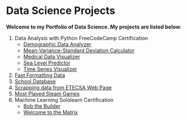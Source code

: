 # Data Science Projects
**Welcome to my Portfolio of Data Science. My projects are listed below**:
1. Data Analysis with Python FreeCodeCamp Certification
    * [Demographic Data Analyzer](https://github.com/Ferricty/Data-Science-Projects/tree/main/Data%20Analysis%20with%20Python%20Certification/Demographic%20Data%20Analyzer)
    * [Mean-Variance-Standard Deviation Calculator](https://github.com/Ferricty/Data-Science-Projects/tree/main/Data%20Analysis%20with%20Python%20Certification/Mean-Variance-Standard%20Deviation%20Calculator)
    * [Medical Data Visualizer](https://github.com/Ferricty/Data-Science-Projects/tree/main/Data%20Analysis%20with%20Python%20Certification/Medical%20Data%20Visualizer)
    * [Sea Level Predictor](https://github.com/Ferricty/Data-Science-Projects/tree/main/Data%20Analysis%20with%20Python%20Certification/Sea%20Level%20Predictor)
    * [Time Series Visualizer](https://github.com/Ferricty/Data-Science-Projects/tree/main/Data%20Analysis%20with%20Python%20Certification/Time%20Series%20Visualizer)
2. [Fast Formatting Data](https://github.com/Ferricty/Data-Science-Projects/tree/main/Fast%20Formatting%20Data)
3. [School Database](https://github.com/Ferricty/Data-Science-Projects/tree/main/School%20Database)
4. [Scrapping data from ETECSA Web Page](https://github.com/Ferricty/Data-Science-Projects/blob/main/Scrapping%20data%20from%20ETECSA%20Web%20Page/Scrapping%20data%20from%20ETECSA%20Web%20Page.ipynb)
5. [Most Played Steam Games](https://github.com/Ferricty/Data-Science-Projects/blob/main/Most%20Played%20Steam%20Games/Most%20Played%20Steam%20Games.ipynb)
6. Machine Learning Sololearn Certification
    * [Bob the Builder](https://github.com/Ferricty/Data-Science-Projects/blob/main/Sololearn/Machine%20Learning/Sololearn_Bob_the_Builder_Solution.ipynb)
    * [Welcome to the Matrix](https://github.com/Ferricty/Data-Science-Projects/blob/main/Sololearn/Machine%20Learning/Sololearn_Welcome_to_the_Matrix.ipynb)
